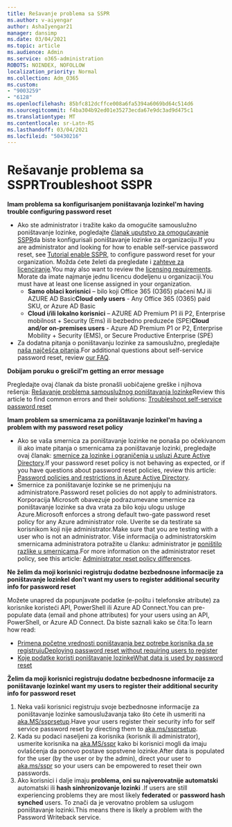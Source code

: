 ```yaml
---
title: Rešavanje problema sa SSPR
ms.author: v-aiyengar
author: AshaIyengar21
manager: dansimp
ms.date: 03/04/2021
ms.topic: article
ms.audience: Admin
ms.service: o365-administration
ROBOTS: NOINDEX, NOFOLLOW
localization_priority: Normal
ms.collection: Adm_O365
ms.custom:
- "9003259"
- "6128"
ms.openlocfilehash: 85bfc812dcffce008a6fa5394a6069bd64c514d6
ms.sourcegitcommit: f4ba304b92ed01e35273ecda67e9dc3ad9d475c1
ms.translationtype: MT
ms.contentlocale: sr-Latn-RS
ms.lasthandoff: 03/04/2021
ms.locfileid: "50430216"
---
```

# <a name="troubleshoot-sspr"></a><span data-ttu-id="6244e-102">Rešavanje problema sa SSPR</span><span class="sxs-lookup"><span data-stu-id="6244e-102">Troubleshoot SSPR</span></span>

<span data-ttu-id="6244e-103">**Imam problema sa konfigurisanjem poništavanja lozinke**</span><span class="sxs-lookup"><span data-stu-id="6244e-103">**I'm having trouble configuring password reset**</span></span>

- <span data-ttu-id="6244e-104">Ako ste administrator i tražite kako da omogućite samouslužno poništavanje lozinke, pogledajte [članak uputstvo za omogućavanje SSPR](https://docs.microsoft.com/azure/active-directory/authentication/tutorial-enable-sspr)da biste konfigurisali poništavanje lozinke za organizaciju.</span><span class="sxs-lookup"><span data-stu-id="6244e-104">If you are administrator and looking for how to enable self-service password reset, see [Tutorial enable SSPR](https://docs.microsoft.com/azure/active-directory/authentication/tutorial-enable-sspr), to configure password reset for your organization.</span></span> <span data-ttu-id="6244e-105">Možda ćete želeti da pregledate i [zahteve za licenciranje](https://docs.microsoft.com/azure/active-directory/authentication/concept-sspr-licensing?WT.mc_id=Portal-Microsoft_Azure_Support).</span><span class="sxs-lookup"><span data-stu-id="6244e-105">You may also want to review the [licensing requirements](https://docs.microsoft.com/azure/active-directory/authentication/concept-sspr-licensing?WT.mc_id=Portal-Microsoft_Azure_Support).</span></span> <span data-ttu-id="6244e-106">Morate da imate najmanje jednu licencu dodeljenu u organizaciji.</span><span class="sxs-lookup"><span data-stu-id="6244e-106">You must have at least one license assigned in your organization.</span></span>
    - <span data-ttu-id="6244e-107">**Samo oblaci korisnici** – bilo koji Office 365 (O365) plaćeni MJ ili AZURE AD Basic</span><span class="sxs-lookup"><span data-stu-id="6244e-107">**Cloud only users** - Any Office 365 (O365) paid SKU, or Azure AD Basic</span></span>
    - <span data-ttu-id="6244e-108">**Cloud i/ili lokalno korisnici** – AZURE AD Premium P1 ili P2, Enterprise mobilnost + Security (Ems) ili bezbedno preduzeće (SPE)</span><span class="sxs-lookup"><span data-stu-id="6244e-108">**Cloud and/or on-premises users** - Azure AD Premium P1 or P2, Enterprise Mobility + Security (EMS), or Secure Productive Enterprise (SPE)</span></span>
- <span data-ttu-id="6244e-109">Za dodatna pitanja o poništavanju lozinke za samouslužno, pregledajte [naša najčešća pitanja](https://docs.microsoft.com/azure/active-directory/authentication/active-directory-passwords-faq?WT.mc_id=Portal-Microsoft_Azure_Support).</span><span class="sxs-lookup"><span data-stu-id="6244e-109">For additional questions about self-service password reset, review [our FAQ](https://docs.microsoft.com/azure/active-directory/authentication/active-directory-passwords-faq?WT.mc_id=Portal-Microsoft_Azure_Support).</span></span>

<span data-ttu-id="6244e-110">**Dobijam poruku o grešci**</span><span class="sxs-lookup"><span data-stu-id="6244e-110">**I'm getting an error message**</span></span>

<span data-ttu-id="6244e-111">Pregledajte ovaj članak da biste pronašli uobičajene greške i njihova rešenja: [Rešavanje problema samouslužnog poništavanja lozinke](https://docs.microsoft.com/azure/active-directory/authentication/active-directory-passwords-troubleshoot?WT.mc_id=Portal-Microsoft_Azure_Support)</span><span class="sxs-lookup"><span data-stu-id="6244e-111">Review this article to find common errors and their solutions: [Troubleshoot self-service password reset](https://docs.microsoft.com/azure/active-directory/authentication/active-directory-passwords-troubleshoot?WT.mc_id=Portal-Microsoft_Azure_Support)</span></span>

<span data-ttu-id="6244e-112">**Imam problem sa smernicama za poništavanje lozinke**</span><span class="sxs-lookup"><span data-stu-id="6244e-112">**I'm having a problem with my password reset policy**</span></span>

- <span data-ttu-id="6244e-113">Ako se vaša smernica za poništavanje lozinke ne ponaša po očekivanom ili ako imate pitanja o smernicama za poništavanje lozinki, pregledajte ovaj članak: [smernice za lozinke i ograničenja u usluzi Azure Active Directory](https://docs.microsoft.com/azure/active-directory/authentication/concept-sspr-policy?WT.mc_id=Portal-Microsoft_Azure_Support).</span><span class="sxs-lookup"><span data-stu-id="6244e-113">If your password reset policy is not behaving as expected, or if you have questions about password reset policies, review this article: [Password policies and restrictions in Azure Active Directory](https://docs.microsoft.com/azure/active-directory/authentication/concept-sspr-policy?WT.mc_id=Portal-Microsoft_Azure_Support).</span></span>
- <span data-ttu-id="6244e-114">Smernice za poništavanje lozinke se ne primenjuju na administratore.</span><span class="sxs-lookup"><span data-stu-id="6244e-114">Password reset policies do not apply to administrators.</span></span> <span data-ttu-id="6244e-115">Korporacija Microsoft obavezuje podrazumevane smernice za poništavanje lozinke sa dva vrata za bilo koju ulogu usluge Azure.</span><span class="sxs-lookup"><span data-stu-id="6244e-115">Microsoft enforces a strong default two-gate password reset policy for any Azure administrator role.</span></span> <span data-ttu-id="6244e-116">Uverite se da testirate sa korisnikom koji nije administrator.</span><span class="sxs-lookup"><span data-stu-id="6244e-116">Make sure that you are testing with a user who is not an administrator.</span></span> <span data-ttu-id="6244e-117">Više informacija o administratorskim smernicama administratora potražite u članku: administrator je [poništilo razlike u smernicama](https://docs.microsoft.com/azure/active-directory/authentication/concept-sspr-policy?WT.mc_id=Portal-Microsoft_Azure_Support#administrator-reset-policy-differences).</span><span class="sxs-lookup"><span data-stu-id="6244e-117">For more information on the administrator reset policy, see this article: [Administrator reset policy differences](https://docs.microsoft.com/azure/active-directory/authentication/concept-sspr-policy?WT.mc_id=Portal-Microsoft_Azure_Support#administrator-reset-policy-differences).</span></span>

<span data-ttu-id="6244e-118">**Ne želim da moji korisnici registruju dodatne bezbednosne informacije za poništavanje lozinke**</span><span class="sxs-lookup"><span data-stu-id="6244e-118">**I don't want my users to register additional security info for password reset**</span></span>

<span data-ttu-id="6244e-119">Možete unapred da popunjavate podatke (e-poštu i telefonske atribute) za korisnike koristeći API, PowerShell ili Azure AD Connect.</span><span class="sxs-lookup"><span data-stu-id="6244e-119">You can pre-populate data (email and phone attributes) for your users using an API, PowerShell, or Azure AD Connect.</span></span> <span data-ttu-id="6244e-120">Da biste saznali kako se čita:</span><span class="sxs-lookup"><span data-stu-id="6244e-120">To learn how read:</span></span>

- [<span data-ttu-id="6244e-121">Primena početne vrednosti poništavanja bez potrebe korisnika da se registruju</span><span class="sxs-lookup"><span data-stu-id="6244e-121">Deploying password reset without requiring users to register</span></span>](https://docs.microsoft.com/azure/active-directory/active-directory-passwords-data?WT.mc_id=Portal-Microsoft_Azure_Support#set-and-read-authentication-data-using-powershell)
- [<span data-ttu-id="6244e-122">Koje podatke koristi poništavanje lozinke</span><span class="sxs-lookup"><span data-stu-id="6244e-122">What data is used by password reset</span></span>](https://docs.microsoft.com/azure/active-directory/active-directory-passwords-data?WT.mc_id=Portal-Microsoft_Azure_Support)

<span data-ttu-id="6244e-123">**Želim da moji korisnici registruju dodatne bezbednosne informacije za poništavanje lozinke**</span><span class="sxs-lookup"><span data-stu-id="6244e-123">**I want my users to register their additional security info for password reset**</span></span>

1. <span data-ttu-id="6244e-124">Neka vaši korisnici registruju svoje bezbednosne informacije za poništavanje lozinke samouslužavanja tako što ćete ih usmeriti na [aka.MS/ssprsetup](https://mysignins.microsoft.com/security-info).</span><span class="sxs-lookup"><span data-stu-id="6244e-124">Have your users register their security info for self service password reset by directing them to [aka.ms/ssprsetup](https://mysignins.microsoft.com/security-info).</span></span>
1. <span data-ttu-id="6244e-125">Kada su podaci naseljeni za korisnika (korisnik ili administrator), usmerite korisnika na [aka.MS/sspr](https://passwordreset.microsoftonline.com/) kako bi korisnici mogli da imaju ovlašćenja da ponovo postave sopstvene lozinke.</span><span class="sxs-lookup"><span data-stu-id="6244e-125">After data is populated for the user (by the user or by the admin), direct your user to [aka.ms/sspr](https://passwordreset.microsoftonline.com/) so your users can be empowered to reset their own passwords.</span></span>
1. <span data-ttu-id="6244e-126">Ako korisnici i dalje imaju **problema, oni su najverovatnije automatski** automatski ili **hash sinhronizovanje lozinki** .</span><span class="sxs-lookup"><span data-stu-id="6244e-126">If users are still experiencing problems they are most likely **federated** or **password hash synched** users.</span></span> <span data-ttu-id="6244e-127">To znači da je verovatno problem sa uslugom poništavanje lozinki.</span><span class="sxs-lookup"><span data-stu-id="6244e-127">This means there is likely a problem with the Password Writeback service.</span></span>